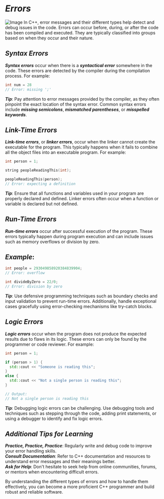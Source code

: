 
# ***Errors***
![Image](https://1.bp.blogspot.com/-dFuwcDRalt8/Xcagqc_tImI/AAAAAAAAAAk/_dAqSv0V6mQXUEgNbWuh7X5HgLqmLaGeQCLcBGAsYHQ/s1600/Errors%2Bin%2BC%252B%252B.png)
In C++, error messages and their different types help detect and debug issues in the code. Errors can occur before, during, or after the code has been compiled and executed. They are typically classified into groups based on when they occur and their nature.

## ***Syntax Errors***
***Syntax errors*** occur when there is a ***syntactical error*** somewhere in the code. These errors are detected by the compiler during the compilation process. For example:
```cpp
int num = 28
// Error: missing ';'
```
***Tip***: Pay attention to error messages provided by the compiler, as they often pinpoint the exact location of the syntax error. Common syntax errors include ***missing semicolons***, ***mismatched parentheses***, or ***misspelled keywords***.

## ***Link-Time Errors***
***Link-time errors***, or ***linker errors***, occur when the linker cannot create the executable for the program. This typically happens when it fails to combine all the object files into an executable program. For example:
```cpp
int person = 1;

string peopleReadingThis(int);

peopleReadingThis(person);
// Error: expecting a definition
```
***Tip***: Ensure that all functions and variables used in your program are properly declared and defined. Linker errors often occur when a function or variable is declared but not defined.

## ***Run-Time Errors***
***Run-time errors*** occur after successful execution of the program. These errors typically happen during program execution and can include issues such as memory overflows or division by zero. 

## ***Example***:
```cpp
int people = 293049858920384839904;
// Error: overflow

int divideByZero = 22/0;
// Error: division by zero
```
***Tip***: Use defensive programming techniques such as boundary checks and input validation to prevent run-time errors. Additionally, handle exceptional cases gracefully using error-checking mechanisms like try-catch blocks.

## ***Logic Errors***
***Logic errors*** occur when the program does not produce the expected results due to flaws in its logic. These errors can only be found by the programmer or code reviewer. For example:
```cpp
int person = 1;

if (person > 1) {
  std::cout << "Someone is reading this";
}
else {
  std::cout << "Not a single person is reading this";
}

// Output:
// Not a single person is reading this
```
***Tip***: Debugging logic errors can be challenging. Use debugging tools and techniques such as stepping through the code, adding print statements, or using a debugger to identify and fix logic errors.

## ***Additional Tips for Learning***
***Practice, Practice, Practice***: Regularly write and debug code to improve your error handling skills.\
***Consult Documentation***: Refer to C++ documentation and resources to understand error messages and their meanings better.\
***Ask for Help***: Don't hesitate to seek help from online communities, forums, or mentors when encountering difficult errors.

By understanding the different types of errors and how to handle them effectively, you can become a more proficient C++ programmer and build robust and reliable software.
